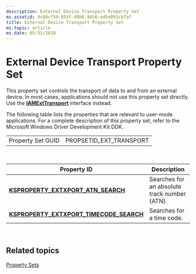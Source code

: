 ```yaml
---
description: External Device Transport Property Set
ms.assetid: 9c80cf59-054f-49b6-9456-ed5e091cbfaf
title: External Device Transport Property Set
ms.topic: article
ms.date: 05/31/2018
---
```


# External Device Transport Property Set

This property set controls the transport of data to and from an external device. In most cases, applications should not use this property set directly. Use the [**IAMExtTransport**](/windows/desktop/api/Strmif/nn-strmif-iamexttransport) interface instead.

The following table lists the properties that are relevant to user-mode applications. For a complete description of this property set, refer to the Microsoft Windows Driver Development Kit DDK.



|                   |                           |
|-------------------|---------------------------|
| Property Set GUID | PROPSETID\_EXT\_TRANSPORT |



 



| Property ID                                                                           | Description                                  |
|---------------------------------------------------------------------------------------|----------------------------------------------|
| [**KSPROPERTY\_EXTXPORT\_ATN\_SEARCH**](ksproperty-extxport-atn-search.md)           | Searches for an absolute track number (ATN). |
| [**KSPROPERTY\_EXTXPORT\_TIMECODE\_SEARCH**](ksproperty-extxport-timecode-search.md) | Searches for a time code.                    |



 

## Related topics

<dl> <dt>

[Property Sets](property-sets.md)
</dt> </dl>

 

 



